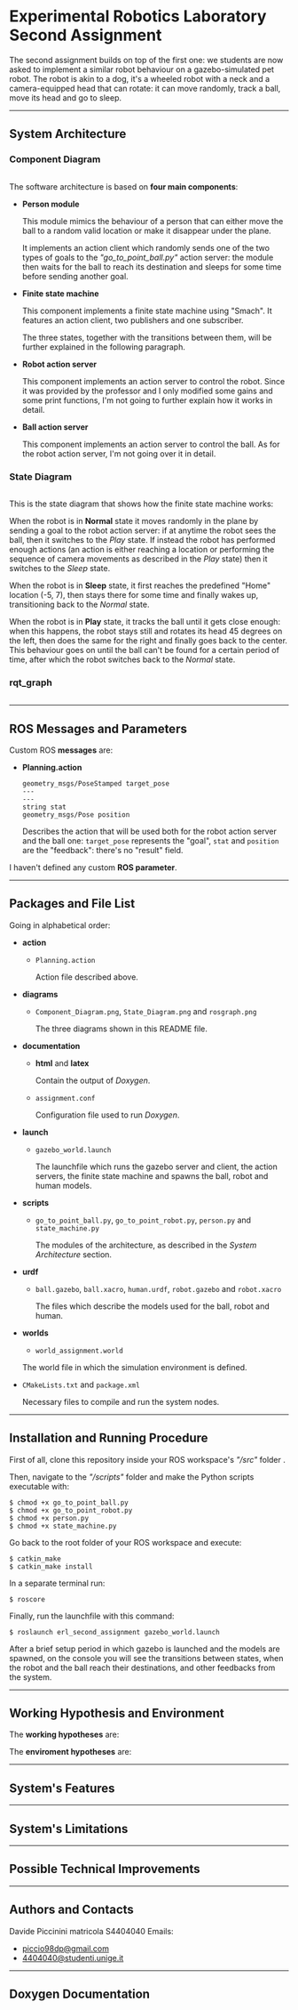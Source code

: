 # Experimental Robotics Laboratory Second Assignment
The second assignment builds on top of the first one: we students are now asked to implement a similar robot behaviour on a gazebo-simulated pet robot. The robot is akin to a dog, it's a wheeled robot with a neck and a camera-equipped head that can rotate: it can move randomly, track a ball, move its head and go to sleep.

---

## System Architecture

### Component Diagram

<p align="center"> 
<img src="">
</p>

The software architecture is based on **four main components**:

- **Person module**

    This module mimics the behaviour of a person that can either move the ball to a random valid location or make it disappear under the plane.

    It implements an action client which randomly sends one of the two types of goals to the *"go_to_point_ball.py"* action server: the module then waits for the ball to reach its destination and sleeps for some time before sending another goal.

- **Finite state machine**

    This component implements a finite state machine using "Smach". It features an action client, two publishers and one subscriber.

    The three states, together with the transitions between them, will be further explained in the following paragraph.

- **Robot action server**

    This component implements an action server to control the robot. Since it was provided by the professor and I only modified some gains and some print functions, I'm not going to further explain how it works in detail.

- **Ball action server**

    This component implements an action server to control the ball. As for the robot action server, I'm not going over it in detail. 

### State Diagram

<p align="center"> 
<img src="">
</p>

This is the state diagram that shows how the finite state machine works:

When the robot is in **Normal** state it moves randomly in the plane by sending a goal to the robot action server: if at anytime the robot sees the ball, then it switches to the *Play* state. If instead the robot has performed enough actions (an action is either reaching a location or performing the sequence of camera movements as described in the *Play* state) then it switches to the *Sleep* state.

When the robot is in **Sleep** state, it first reaches the predefined "Home" location (-5, 7), then stays there for some time and finally wakes up, transitioning back to the *Normal* state.

When the robot is in **Play** state, it tracks the ball until it gets close enough: when this happens, the robot stays still and rotates its head 45 degrees on the left, then does the same for the right and finally goes back to the center. This behaviour goes on until the ball can't be found for a certain period of time, after which the robot switches back to the *Normal* state.

### rqt_graph

<p align="center"> 
<img src="">
</p>

---

## ROS Messages and Parameters

Custom ROS **messages** are:

- **Planning.action**

    ```
    geometry_msgs/PoseStamped target_pose
    ---
    ---
    string stat
    geometry_msgs/Pose position 
    ```

    Describes the action that will be used both for the robot action server and the ball one: `target_pose` represents the "goal", `stat` and `position` are the "feedback": there's no "result" field.

I haven't defined any custom **ROS parameter**.

---

## Packages and File List

Going in alphabetical order:

- **action**

    - `Planning.action`
    
        Action file described above.

- **diagrams**

    - `Component_Diagram.png`, `State_Diagram.png` and `rosgraph.png`

        The three diagrams shown in this README file.

- **documentation**

    - **html** and **latex**

        Contain the output of *Doxygen*.

    - `assignment.conf`

        Configuration file used to run *Doxygen*.

- **launch**

    - `gazebo_world.launch`

        The launchfile which runs the gazebo server and client, the action servers, the finite state machine and spawns the ball, robot and human models.

- **scripts**

    - `go_to_point_ball.py`, `go_to_point_robot.py`, `person.py` and `state_machine.py`

        The modules of the architecture, as described in the *System Architecture* section.

- **urdf**

    - `ball.gazebo`, `ball.xacro`, `human.urdf`, `robot.gazebo` and `robot.xacro`

        The files which describe the models used for the ball, robot and human.

- **worlds**

    - `world_assignment.world`

    The world file in which the simulation environment is defined.

- `CMakeLists.txt` and `package.xml`

    Necessary files to compile and run the system nodes.

---

## Installation and Running Procedure

First of all, clone this repository inside your ROS workspace's *"/src"* folder .

Then, navigate to the *"/scripts"* folder and make the Python scripts executable with:
```
$ chmod +x go_to_point_ball.py
$ chmod +x go_to_point_robot.py
$ chmod +x person.py
$ chmod +x state_machine.py
```

Go back to the root folder of your ROS workspace and execute:
```
$ catkin_make
$ catkin_make install
```

In a separate terminal run:
```
$ roscore
```

Finally, run the launchfile with this command:
```
$ roslaunch erl_second_assignment gazebo_world.launch
```
After a brief setup period in which gazebo is launched and the models are spawned, on the console you will see the transitions between states, when the robot and the ball reach their destinations, and other feedbacks from the system.

---

## Working Hypothesis and Environment

The **working hypotheses** are: 

<!-- - The robot has no modules dedicated to sensing, which is considered implicit, thus the commands sent by the user are understood perfectly.

- The person can, at any time, aknowledge exactly what the robot state is and thus sends commands accordingly; e.g. if the robot is in normal state he/she won't point a location.

- The person only sends "play" voice commands or pointing gestures.

- The robot knows the environment, i.e. the map's boundaries, the key locations position and the person position.

- The robot can't switch states when it's moving, reaching a location is considered an atomic action.

- The robot can go anywhere on the map.

- The robot has infinite battery life, it never has to recharge. -->

The **enviroment hypotheses** are:

<!-- - The map is described by two values, `xmax` and `ymax`: it's assumed to be a rectangle starting from the origin O = (0, 0) and having as sides 2D vectors **OX** and **OY**, with X = (xmax, 0) and Y = (0, ymax).

- The environment is free from obstacles.

- The only key location the robot knows is "Home".

- The person position is constant throughout the entire robot operation. -->

---

## System's Features

<!-- The system satisfies all the requirements: the robot can transition corretly between states and executes the expected behaviour. Print functions placed in the components allow the user to monitor the robot and what is the person doing. The robot control also checks if the requested location is consistent with respect to the map's boundaries: if so, the robot moves, otherwise it doesnt.
Having no sensing makes the system fast and reactive to commands.
The robot control service can accomodate requests from one or more clients. -->

---

## System's Limitations

<!-- The system is dependent on a person which sends fixed commands according to the robot state, but in principle we would like to have a flexible system that can receive a wide range of commands and then reasons about what to do.
Implementing the robot control as a service has its pros, but a future development may want to make the robot able to transition between states while it's reaching a destination: doing so would require modifying both the finite state machine and the robot control component.
The code is almost entirely *ad hoc* for the use case considered: the components aren't modular enough to be re-usable for other applications, they would need almost certainly additional work to fit in. -->

---

## Possible Technical Improvements

<!-- A possible improvement would be removing the person component and instead develop two sensing components, one for voice commands and one for pointing gestures, which process respective user inputs and sends them to a reasoning component. The reasoning component would first check if the command is valid, then, depending on the robot's state, send data to the finite state machine. This would improve modularity and re-usability.
Another improvement would be supporting other types of commands, for example the user could say the name of a key location, e.g. "Home", and the robot would go there. This is related to the reasoning component just mentioned and would require the user to add key locations via the ROS parameter server, which is already possible. -->

---

## Authors and Contacts

Davide Piccinini matricola S4404040
Emails: 
- piccio98dp@gmail.com
- 4404040@studenti.unige.it

---

## Doxygen Documentation

<!-- [Doxygen pdf documentation](https://github.com/DavidePiccinini/ERL_First_Assignment/tree/master/documentation/latex/refman.pdf) -->
